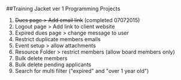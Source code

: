 ##Training Jacket ver 1 Programming Projects

1. ~~Dues page > Add email link~~ (completed 07072015)
2. Logout page > Add link to client website
3. Expired dues page > change message to user
4. Restrict duplicate members emails
5. Event setup > allow attachments
6. Resource Folder > restrict members (allow board members only)
7. Bulk delete members
8. Bulk delete pending applicants
9. Search for multi filter ("expired" and "over 1 year old")
